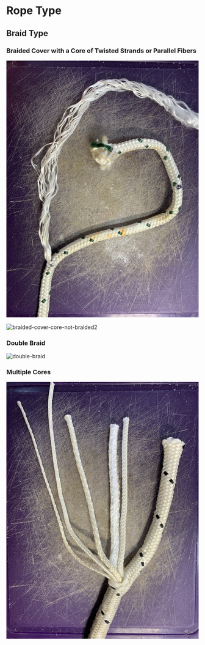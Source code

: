# Rope Type

## Braid Type

### Braided Cover with a Core of Twisted Strands or Parallel Fibers

![braided-cover-core-not-braided1](./rope-type/braided-cover-core-not-braided1.jpeg)

![braided-cover-core-not-braided2](rope-type/braided-cover-core-not-braided2.jpeg)

### Double Braid

![double-braid](rope-type/double-braid.jpeg)

### Multiple Cores

![multiple-core](rope-type/multiple-core.jpeg)



